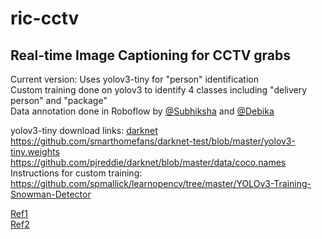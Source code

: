 # ric-cctv
## Real-time Image Captioning for CCTV grabs

Current version:
Uses yolov3-tiny for "person" identification<br>
Custom training done on yolov3 to identify 4 classes including "delivery person" and "package"<br>
Data annotation done in Roboflow by [@Subhiksha](https://github.com/Subhiksha-Sakthivel) and [@Debika](https://www.linkedin.com/in/debikapiriya-dharmalingam/)

yolov3-tiny download links:
[darknet](https://github.com/pjreddie/darknet)<br>
https://github.com/smarthomefans/darknet-test/blob/master/yolov3-tiny.weights<br>
https://github.com/pjreddie/darknet/blob/master/data/coco.names<br>
Instructions for custom training: https://github.com/spmallick/learnopencv/tree/master/YOLOv3-Training-Snowman-Detector<br>

[Ref1](https://stackoverflow.com/questions/28717054/calculating-sharpness-of-an-image)<br>
[Ref2](https://pyimagesearch.com/2015/09/07/blur-detection-with-opencv/)
